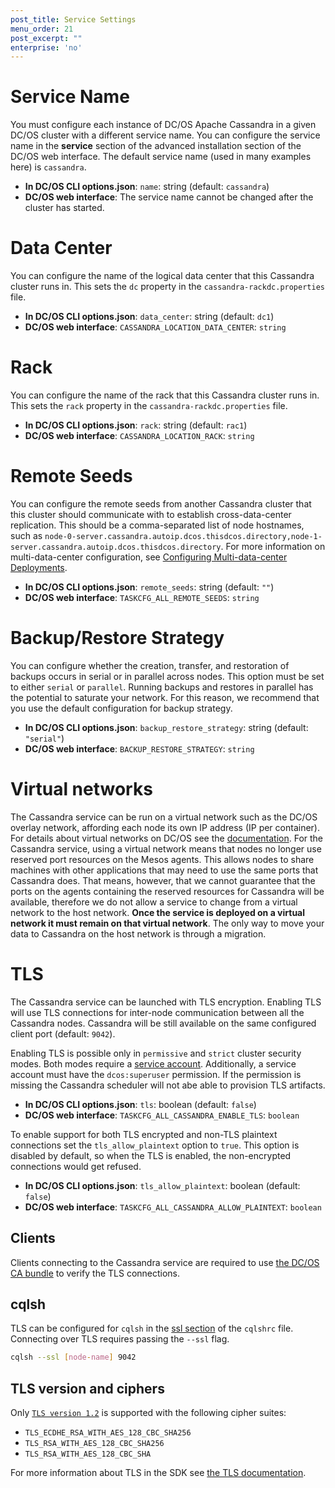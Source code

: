 ```yaml
---
post_title: Service Settings
menu_order: 21
post_excerpt: ""
enterprise: 'no'
---
```


# Service Name

You must configure each instance of DC/OS Apache Cassandra in a given DC/OS cluster with a different service name. You can configure the service name in the **service** section of the advanced installation section of the DC/OS web interface. The default service name (used in many examples here) is `cassandra`.

*   **In DC/OS CLI options.json**: `name`: string (default: `cassandra`)
*   **DC/OS web interface**: The service name cannot be changed after the cluster has started.

# Data Center

You can configure the name of the logical data center that this Cassandra cluster runs in. This sets the `dc` property in the `cassandra-rackdc.properties` file.

*   **In DC/OS CLI options.json**: `data_center`: string (default: `dc1`)
*   **DC/OS web interface**: `CASSANDRA_LOCATION_DATA_CENTER`: `string`

# Rack

You can configure the name of the rack that this Cassandra cluster runs in. This sets the `rack` property in the `cassandra-rackdc.properties` file.

*   **In DC/OS CLI options.json**: `rack`: string (default: `rac1`)
*   **DC/OS web interface**: `CASSANDRA_LOCATION_RACK`: `string`

# Remote Seeds

You can configure the remote seeds from another Cassandra cluster that this cluster should communicate with to establish cross-data-center replication. This should be a comma-separated list of node hostnames, such as `node-0-server.cassandra.autoip.dcos.thisdcos.directory,node-1-server.cassandra.autoip.dcos.thisdcos.directory`. For more information on multi-data-center configuration, see [Configuring Multi-data-center Deployments](#configuring-multi-data-center-deployments).

*   **In DC/OS CLI options.json**: `remote_seeds`: string (default: `""`)
*   **DC/OS web interface**: `TASKCFG_ALL_REMOTE_SEEDS`: `string`

# Backup/Restore Strategy

You can configure whether the creation, transfer, and restoration of backups occurs in serial or in parallel across nodes. This option must be set to either `serial` or `parallel`. Running backups and restores in parallel has the potential to saturate your network. For this reason, we recommend that you use the default configuration for backup strategy.

*   **In DC/OS CLI options.json**: `backup_restore_strategy`: string (default: `"serial"`)
*   **DC/OS web interface**: `BACKUP_RESTORE_STRATEGY`: `string`

# Virtual networks

The Cassandra service can be run on a virtual network such as the DC/OS overlay network, affording each node its own IP address (IP per container). For details about virtual networks on DC/OS see the [documentation](/latest/networking/virtual-networks/#virtual-network-service-dns). For the Cassandra service, using a virtual network means that nodes no longer use reserved port resources on the Mesos agents.  This allows nodes to share machines with other applications that may need to use the same ports that Cassandra does. That means, however, that we cannot guarantee that the ports on the agents containing the reserved resources for Cassandra will be available, therefore we do not allow a service to change from a virtual network to the host network. **Once the service is deployed on a virtual network it must remain on that virtual network**. The only way to move your data to Cassandra on the host network is through a migration.

# TLS

The Cassandra service can be launched with TLS encryption. Enabling TLS will use TLS connections for inter-node communication between all the Cassandra nodes. Cassandra will be still available on the same configured client port (default: `9042`).

Enabling TLS is possible only in `permissive` and `strict` cluster security modes. Both modes require a [service account](https://docs.mesosphere.com/service-docs/cassandra/cass-auth/). Additionally, a service account must have the `dcos:superuser` permission. If the permission is missing the Cassandra scheduler will not abe able to provision TLS artifacts.

*   **In DC/OS CLI options.json**: `tls`: boolean (default: `false`)
*   **DC/OS web interface**: `TASKCFG_ALL_CASSANDRA_ENABLE_TLS`: `boolean`

To enable support for both TLS encrypted and non-TLS plaintext connections set the `tls_allow_plaintext` option to `true`. This option is disabled by default, so when the TLS is enabled, the non-encrypted connections would get refused.

*   **In DC/OS CLI options.json**: `tls_allow_plaintext`: boolean (default: `false`)
*   **DC/OS web interface**: `TASKCFG_ALL_CASSANDRA_ALLOW_PLAINTEXT`: `boolean`

## Clients

Clients connecting to the Cassandra service are required to use [the DC/OS CA bundle](https://docs.mesosphere.com/1.10/networking/tls-ssl/get-cert/) to verify the TLS connections.

## cqlsh

TLS can be configured for `cqlsh` in the [ssl section](https://github.com/apache/cassandra/blob/652d9f64f14d8375a8412561271a7abf27722f20/conf/cqlshrc.sample#L103) of the `cqlshrc` file. Connecting over TLS requires passing the `--ssl` flag.

```sh
cqlsh --ssl [node-name] 9042
```

## TLS version and ciphers

Only [`TLS version 1.2`](https://www.ietf.org/rfc/rfc5246.txt) is supported with the following cipher suites:

* `TLS_ECDHE_RSA_WITH_AES_128_CBC_SHA256`
* `TLS_RSA_WITH_AES_128_CBC_SHA256`
* `TLS_RSA_WITH_AES_128_CBC_SHA`

For more information about TLS in the SDK see [the TLS documentation](https://mesosphere.github.io/dcos-commons/developer-guide.html#tls).
